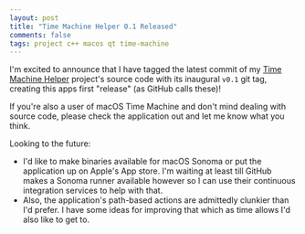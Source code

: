 ```yaml
---
layout: post
title: "Time Machine Helper 0.1 Released"
comments: false
tags: project c++ macos qt time-machine
---
```


I'm excited to announce that I have tagged the latest commit of my [Time Machine Helper](https://github.com/louis-langholtz/time-machine-helper) project's source code with its inaugural `v0.1` git tag, creating this apps first "release" (as GitHub calls these)!

If you're also a user of macOS Time Machine and don't mind dealing with source code, please check the application out and let me know what you think.

Looking to the future:
- I'd like to make binaries available for macOS Sonoma or put the application up on Apple's App store. I'm waiting at least till GitHub makes a Sonoma runner available however so I can use their continuous integration services to help with that.
- Also, the application's path-based actions are admittedly clunkier than I'd prefer. I have some ideas for improving that which as time allows I'd also like to get to.

